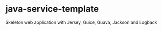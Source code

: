 java-service-template
=====================

Skeleton web application with Jersey, Guice, Guava, Jackson and Logback